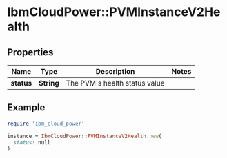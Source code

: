 # IbmCloudPower::PVMInstanceV2Health

## Properties

| Name | Type | Description | Notes |
| ---- | ---- | ----------- | ----- |
| **status** | **String** | The PVM&#39;s health status value |  |

## Example

```ruby
require 'ibm_cloud_power'

instance = IbmCloudPower::PVMInstanceV2Health.new(
  status: null
)
```

